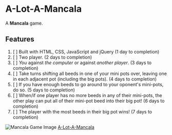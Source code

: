 # A-Lot-A-Mancala
A **Mancala** game. 

## Features
1. [ ] Built with HTML, CSS, JavaScript and jQuery (1 day to completion)
2. [ ] Two player. (2 days to completion)
3. [ ] *You* against *the computer* or against *another player*. (3 days to completion)
4. [ ] Take turns shifting all beeds in one of your mini pots over, leaving one in each adjacent pot (including the big pots). (4 days to completion)
5. [ ] If you have enough beeds to go around to your oponent's mini-pots, do so. (5 days to completion)
6. [ ] When/if one player has no more beeds in any of their mini-pots, the other play can put all of their mini-pot beed into their big pot! (6 days to completion)
7. [ ] The player with the most beeds in their big pot wins! (7 days to completion)

![Mancala Game Image](http://www.adrcrafts.com/wp-content/uploads/2018/06/Mancala-boardclassic-wooden-toyplay-woodenwooden-game-7.jpg)
[A-Lot-A-Mancala](https://drewdevero.github.io/A-Lot-A-Mancala)
